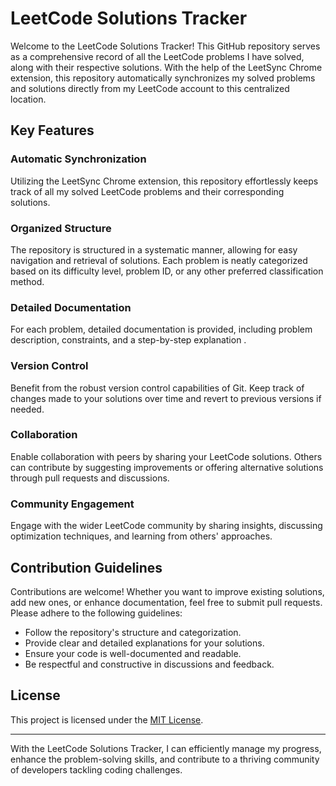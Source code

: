 # LeetCode Solutions Tracker

Welcome to the LeetCode Solutions Tracker! This GitHub repository serves as a comprehensive record of all the LeetCode problems I have solved, along with their respective solutions. With the help of the LeetSync Chrome extension, this repository automatically synchronizes my solved problems and solutions directly from my LeetCode account to this centralized location.

## Key Features

### Automatic Synchronization
Utilizing the LeetSync Chrome extension, this repository effortlessly keeps track of all my solved LeetCode problems and their corresponding solutions.

### Organized Structure
The repository is structured in a systematic manner, allowing for easy navigation and retrieval of solutions. Each problem is neatly categorized based on its difficulty level, problem ID, or any other preferred classification method.

### Detailed Documentation
For each problem, detailed documentation is provided, including problem description, constraints, and a step-by-step explanation .

### Version Control
Benefit from the robust version control capabilities of Git. Keep track of changes made to your solutions over time and revert to previous versions if needed.

### Collaboration
Enable collaboration with peers by sharing your LeetCode solutions. Others can contribute by suggesting improvements or offering alternative solutions through pull requests and discussions.

### Community Engagement
Engage with the wider LeetCode community by sharing insights, discussing optimization techniques, and learning from others' approaches.

## Contribution Guidelines
Contributions are welcome! Whether you want to improve existing solutions, add new ones, or enhance documentation, feel free to submit pull requests. Please adhere to the following guidelines:
- Follow the repository's structure and categorization.
- Provide clear and detailed explanations for your solutions.
- Ensure your code is well-documented and readable.
- Be respectful and constructive in discussions and feedback.

## License
This project is licensed under the [MIT License](LICENSE).

---

With the LeetCode Solutions Tracker, I can efficiently manage my progress, enhance the problem-solving skills, and contribute to a thriving community of developers tackling coding challenges.
